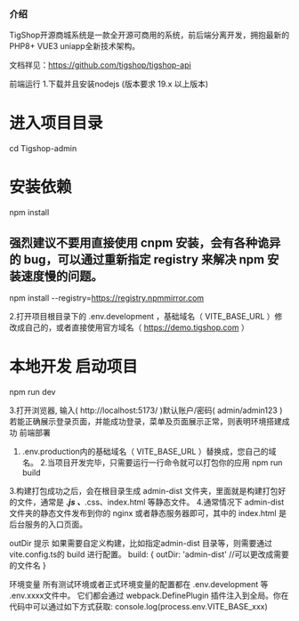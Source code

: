 ### 介绍

TigShop开源商城系统是一款全开源可商用的系统，前后端分离开发，拥抱最新的PHP8+ VUE3 uniapp全新技术架构。

文档祥见：https://github.com/tigshop/tigshop-api

前端运行
1.下载并且安装nodejs (版本要求 19.x 以上版本)
# 进入项目目录
cd Tigshop-admin

# 安装依赖
npm install

## 强烈建议不要用直接使用 cnpm 安装，会有各种诡异的 bug，可以通过重新指定 registry 来解决 npm 安装速度慢的问题。
npm install --registry=https://registry.npmmirror.com


2.打开项目根目录下的 .env.development ，基础域名（ VITE_BASE_URL ）修改成自己的，或者直接使用官方域名（ https://demo.tigshop.com ）
# 本地开发 启动项目
npm run dev

3.打开浏览器, 输入( http://localhost:5173/ )默认账户/密码( admin/admin123 ) 
若能正确展示登录页面，并能成功登录，菜单及页面展示正常，则表明环境搭建成功
前端部署
01. .env.production内的基础域名（ VITE_BASE_URL ）替换成，您自己的域名。
2.当项目开发完毕，只需要运行一行命令就可以打包你的应用
npm run build

3.构建打包成功之后，会在根目录生成 admin-dist 文件夹，里面就是构建打包好的文件，通常是 ***.js 、***.css、index.html 等静态文件。
4.通常情况下 admin-dist 文件夹的静态文件发布到你的 nginx 或者静态服务器即可，其中的 index.html 是后台服务的入口页面。

outDir 提示
如果需要自定义构建，比如指定admin-dist 目录等，则需要通过 vite.config.ts的 build 进行配置。
build: {
    outDir: 'admin-dist' //可以更改成需要的文件名
}


环境变量
所有测试环境或者正式环境变量的配置都在 .env.development 等 .env.xxxx文件中。
它们都会通过 webpack.DefinePlugin 插件注入到全局。你在代码中可以通过如下方式获取:
console.log(process.env.VITE_BASE_xxx)

